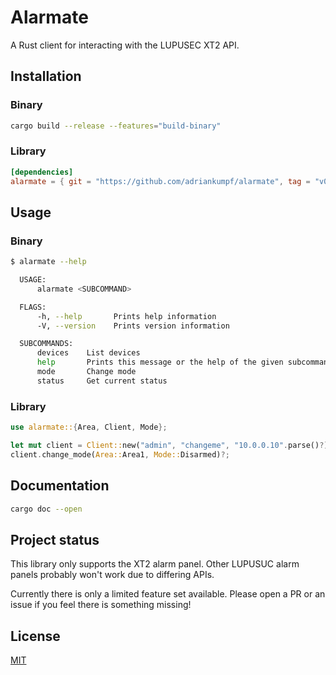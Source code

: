 # Alarmate

A Rust client for interacting with the LUPUSEC XT2 API.

## Installation

### Binary

```bash
cargo build --release --features="build-binary"
```

### Library

```toml
[dependencies]
alarmate = { git = "https://github.com/adriankumpf/alarmate", tag = "v0.2.0" }
```

## Usage

### Binary

```bash
$ alarmate --help

  USAGE:
      alarmate <SUBCOMMAND>

  FLAGS:
      -h, --help       Prints help information
      -V, --version    Prints version information

  SUBCOMMANDS:
      devices    List devices
      help       Prints this message or the help of the given subcommand(s)
      mode       Change mode
      status     Get current status
```

### Library

```rust
use alarmate::{Area, Client, Mode};

let mut client = Client::new("admin", "changeme", "10.0.0.10".parse()?);
client.change_mode(Area::Area1, Mode::Disarmed)?;
```

## Documentation

```bash
cargo doc --open
```

## Project status

This library only supports the XT2 alarm panel. Other LUPUSUC alarm panels
probably won't work due to differing APIs.

Currently there is only a limited feature set available. Please open a PR or an
issue if you feel there is something missing!

## License

[MIT](https://choosealicense.com/licenses/mit/)
